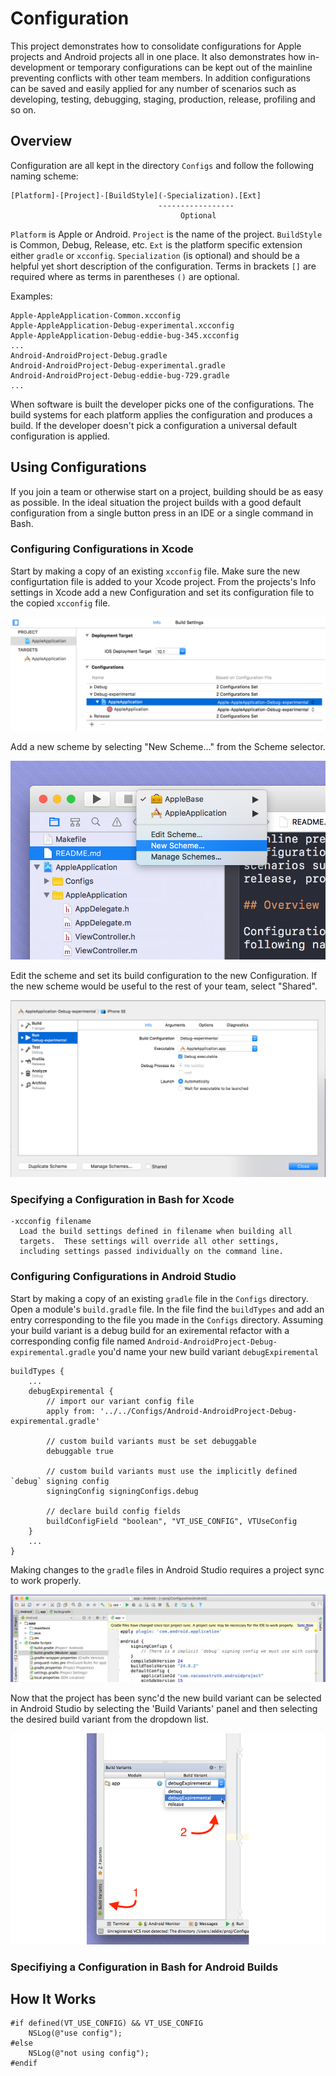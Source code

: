 # Configuration

This project demonstrates how to consolidate configurations for Apple
projects and Android projects all in one place. It also demonstrates
how in-development or temporary configurations can be kept out of the
mainline preventing conflicts with other team members. In addition
configurations can be saved and easily applied for any number of
scenarios such as developing, testing, debugging, staging, production,
release, profiling and so on.

## Overview

Configuration are all kept in the directory `Configs` and follow the
following naming scheme:

    [Platform]-[Project]-[BuildStyle](-Specialization).[Ext]
                                     -----------------
                                          Optional

`Platform` is Apple or Android. `Project` is the name of the
project. `BuildStyle` is Common, Debug, Release, etc. `Ext` is the
platform specific extension either `gradle` or
`xcconfig`. `Specialization` (is optional) and should be a helpful yet
short description of the configuration. Terms in brackets `[]` are
required where as terms in parentheses `()` are optional.

Examples:

    Apple-AppleApplication-Common.xcconfig
    Apple-AppleApplication-Debug-experimental.xcconfig
    Apple-AppleApplication-Debug-eddie-bug-345.xcconfig
    ...
    Android-AndroidProject-Debug.gradle
    Android-AndroidProject-Debug-experimental.gradle
    Android-AndroidProject-Debug-eddie-bug-729.gradle
    ...

When software is built the developer picks one of the
configurations. The build systems for each platform applies the
configuration and produces a build. If the developer doesn't pick a
configuration a universal default configuration is applied.

## Using Configurations

If you join a team or otherwise start on a project, building should be
as easy as possible. In the ideal situation the project builds with a
good default configuration from a single button press in an IDE or a
single command in Bash.

### Configuring Configurations in Xcode

Start by making a copy of an existing `xcconfig` file. Make sure the
new configurtation file is added to your Xcode project. From the
projects's Info settings in Xcode add a new Configuration and set its
configuration file to the copied `xcconfig` file.

![add new config](https://github.com/eddieh/Configuration/blob/master/Images/xcode-new-config.png)

Add a new scheme by selecting "New Scheme..." from the Scheme selector.

![add new scheme](https://github.com/eddieh/Configuration/blob/master/Images/xcode-new-scheme.png)

Edit the scheme and set its build configuration to the new
Configuration. If the new scheme would be useful to the rest of your
team, select "Shared".

![edit build config](https://github.com/eddieh/Configuration/blob/master/Images/xcode-build-config.png)

### Specifying a Configuration in Bash for Xcode

    -xcconfig filename
      Load the build settings defined in filename when building all
      targets.  These settings will override all other settings,
      including settings passed individually on the command line.

### Configuring Configurations in Android Studio

Start by making a copy of an existing `gradle` file in the `Configs`
directory. Open a module's `build.gradle` file. In the file find the
`buildTypes` and add an entry corresponding to the file you made in
the `Configs` directory. Assuming your build variant is a debug build
for an exiremental refactor with a corresponding config file named
`Android-AndroidProject-Debug-expiremental.gradle` you'd name your new
build variant `debugExpiremental`

    buildTypes {
        ...
        debugExpiremental {
            // import our variant config file
            apply from: '../../Configs/Android-AndroidProject-Debug-expiremental.gradle'

            // custom build variants must be set debuggable
            debuggable true

            // custom build variants must use the implicitly defined `debug` signing config
            signingConfig signingConfigs.debug

            // declare build config fields
            buildConfigField "boolean", "VT_USE_CONFIG", VTUseConfig
        }
        ...
    }

Making changes to the `gradle` files in Android Studio requires a
project sync to work properly.

![project sync](https://github.com/eddieh/Configuration/blob/master/Images/as-project-sync.png)

Now that the project has been sync'd the new build variant can be
selected in Android Studio by selecting the 'Build Variants' panel and
then selecting the desired build variant from the dropdown list.

![select variant](https://github.com/eddieh/Configuration/blob/master/Images/as-select-variant.png?nocache)

### Specifiying a Configuration in Bash for Android Builds


## How It Works

    #if defined(VT_USE_CONFIG) && VT_USE_CONFIG
        NSLog(@"use config");
    #else
        NSLog(@"not using config");
    #endif
